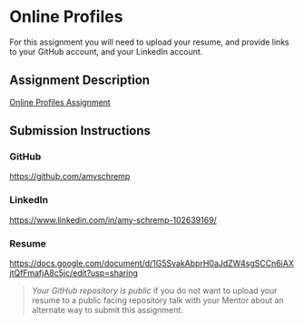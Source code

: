 # Online Profiles
For this assignment you will need to upload your resume, and provide links to your GitHub account, and your LinkedIn account.

## Assignment Description
[Online Profiles Assignment](https://education.launchcode.org/liftoff/assignments/online-profiles/)

## Submission Instructions
 
### GitHub
https://github.com/amyschremp
 
### LinkedIn
https://www.linkedin.com/in/amy-schremp-102639169/

### Resume
https://docs.google.com/document/d/1G5SvakAbprH0aJdZW4sgSCCn6iAXjtQfFmafjA8c5jc/edit?usp=sharing

> *Your GitHub repository is public* if you do not want to upload your resume to a public facing repository talk with your Mentor about an alternate way to submit this assignment.
